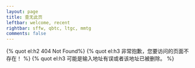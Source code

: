 ```yaml
---
layout: page
title: 查无此页
leftbar: welcome, recent
rightbar: sffw, qbtc, ltgc, mmtg
comments: false
---
```


{% quot el:h2 404 Not Found%}
{% quot el:h3 非常抱歉，您要访问的页面不存在！ %}
{% quot el:h3 可能是输入地址有误或者该地址已被删除。 %}